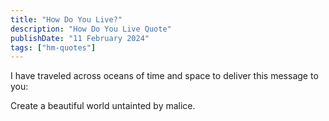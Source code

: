 ```yaml
---
title: "How Do You Live?"
description: "How Do You Live Quote"
publishDate: "11 February 2024"
tags: ["hm-quotes"]
---
```


I have traveled across oceans of time and space to deliver this message to you: 

Create a beautiful world untainted by malice.
